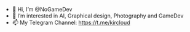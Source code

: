- 👋 Hi, I’m @NoGameDev
- 👀 I’m interested in AI, Graphical design, Photography and GameDev
- 📫 My Telegram Channel: https://t.me/kircloud

<!---
NoGameDev/NoGameDev is a ✨ special ✨ repository because its `README.md` (this file) appears on your GitHub profile.
You can click the Preview link to take a look at your changes.
--->
